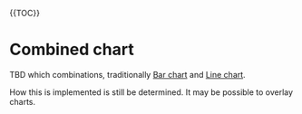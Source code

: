 {{TOC}}

# Combined chart

TBD which combinations, traditionally [Bar chart](../bar/) and [Line chart](../line/).

How this is implemented is still be determined.  It may be possible to overlay charts.
